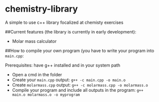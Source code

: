 # chemistry-library
A simple to use c++ library focalized at chemisty exercises

##Current features (the library is currently in early development):
- Molar mass calculator



##How to compile your own program (you have to write your program into `main.cpp`:

Prerequisites: have g++ installed and in your system path

- Open a cmd in the folder
- Create your `main.cpp` output: `g++ -c main.cpp -o main.o`
- Create `molarmass.cpp` output: `g++ -c molarmass.cpp -o molarmass.o`
- Compile your program and include all outputs in the program: `g++ main.o molarmass.o -o myprogram`


